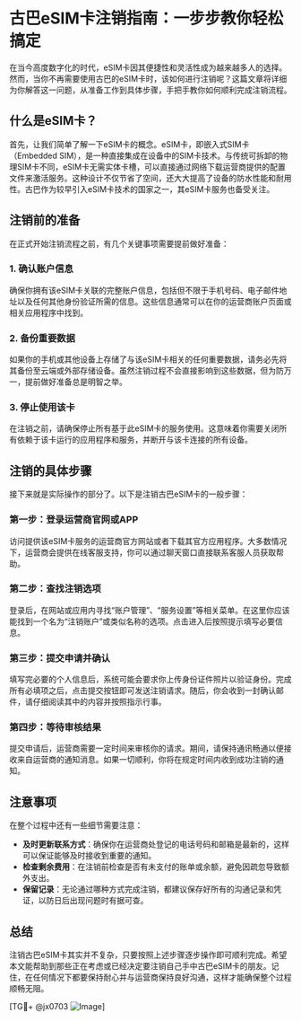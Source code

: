 # 古巴eSIM卡注销指南：一步步教你轻松搞定

在当今高度数字化的时代，eSIM卡因其便捷性和灵活性成为越来越多人的选择。然而，当你不再需要使用古巴的eSIM卡时，该如何进行注销呢？这篇文章将详细为你解答这一问题，从准备工作到具体步骤，手把手教你如何顺利完成注销流程。

## 什么是eSIM卡？

首先，让我们简单了解一下eSIM卡的概念。eSIM卡，即嵌入式SIM卡（Embedded SIM），是一种直接集成在设备中的SIM卡技术。与传统可拆卸的物理SIM卡不同，eSIM卡无需实体卡槽，可以直接通过网络下载运营商提供的配置文件来激活服务。这种设计不仅节省了空间，还大大提高了设备的防水性能和耐用性。古巴作为较早引入eSIM卡技术的国家之一，其eSIM卡服务也备受关注。

## 注销前的准备

在正式开始注销流程之前，有几个关键事项需要提前做好准备：

### 1. 确认账户信息
确保你拥有该eSIM卡关联的完整账户信息，包括但不限于手机号码、电子邮件地址以及任何其他身份验证所需的信息。这些信息通常可以在你的运营商账户页面或相关应用程序中找到。

### 2. 备份重要数据
如果你的手机或其他设备上存储了与该eSIM卡相关的任何重要数据，请务必先将其备份至云端或外部存储设备。虽然注销过程不会直接影响到这些数据，但为防万一，提前做好准备总是明智之举。

### 3. 停止使用该卡
在注销之前，请确保停止所有基于此eSIM卡的服务使用。这意味着你需要关闭所有依赖于该卡运行的应用程序和服务，并断开与该卡连接的所有设备。

## 注销的具体步骤

接下来就是实际操作的部分了。以下是注销古巴eSIM卡的一般步骤：

### 第一步：登录运营商官网或APP
访问提供该eSIM卡服务的运营商官方网站或者下载其官方应用程序。大多数情况下，运营商会提供在线客服支持，你可以通过聊天窗口直接联系客服人员获取帮助。

### 第二步：查找注销选项
登录后，在网站或应用内寻找“账户管理”、“服务设置”等相关菜单。在这里你应该能找到一个名为“注销账户”或类似名称的选项。点击进入后按照提示填写必要信息。

### 第三步：提交申请并确认
填写完必要的个人信息后，系统可能会要求你上传身份证件照片以验证身份。完成所有必填项之后，点击提交按钮即可发送注销请求。随后，你会收到一封确认邮件，请仔细阅读其中的内容并按照指示行事。

### 第四步：等待审核结果
提交申请后，运营商需要一定时间来审核你的请求。期间，请保持通讯畅通以便接收来自运营商的通知消息。如果一切顺利，你将在规定时间内收到成功注销的通知。

## 注意事项

在整个过程中还有一些细节需要注意：

- **及时更新联系方式**：确保你在运营商处登记的电话号码和邮箱是最新的，这样可以保证能够及时接收到重要的通知。
- **检查剩余费用**：在注销前检查是否有未支付的账单或余额，避免因疏忽导致额外支出。
- **保留记录**：无论通过哪种方式完成注销，都建议保存好所有的沟通记录和凭证，以防日后出现问题时有据可查。

## 总结

注销古巴eSIM卡其实并不复杂，只要按照上述步骤逐步操作即可顺利完成。希望本文能帮助到那些正在考虑或已经决定要注销自己手中古巴eSIM卡的朋友。记住，在任何情况下都要保持耐心并与运营商保持良好沟通，这样才能确保整个过程顺畅无阻。

[TG💪+ @jx0703 ![Image](https://github.com/user-attachments/assets/dbca1d08-cadb-493c-b0ec-ad6f7a83f270)]